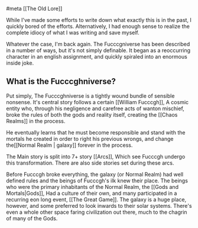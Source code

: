 #meta
[[The Old Lore]] 

While I've made some efforts to write down what exactly this is in the past, I quickly bored of the efforts. Alternatively, I had enough sense to realize the complete idiocy of what I was writing and save myself.

Whatever the case, I'm back again. The Fucccgniverse has been described in a number of ways, but it's not simply definable. It began as a reoccurring character in an english assignment, and quickly spiraled into an enormous inside joke.



What is the Fucccghniverse?
---
Put simply, The Fucccghniverse is a tightly wound bundle of sensible nonsense.
It's central story follows a certain [[William Fucccgh]], A cosmic entity who, through his negligence and carefree acts of wanton mischief, broke the rules of both the gods and reality itself, creating the [[Chaos Realms]] in the process.

He eventually learns that he must become responsible and stand with the mortals he created in order to right his previous wrongs, and change the[[Normal Realm | galaxy]] forever in the process.

The Main story is split into 7+ story [[Arcs]], Which see Fucccgh undergo this transformation. There are also side stories set during these arcs.

Before Fucccgh broke everything, the galaxy (or Normal Realm) had well defined rules and the beings of Fucccgh's ilk knew their place. The beings who were the primary inhabitants of the Normal Realm, the [[Gods and Mortals|Gods]], Had a culture of their own, and many participated in a recurring eon long event, [[The Great Game]]. The galaxy is a huge place, however, and some preferred to look inwards to their solar systems. There's even a whole other space faring civilization out there, much to the chagrin of many of the Gods. 

